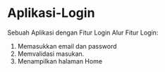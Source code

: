 # Aplikasi-Login
Sebuah Aplikasi dengan Fitur Login
Alur Fitur Login:
1. Memasukkan email dan password
2. Memvalidasi masukan.
3. Menampilkan halaman Home

